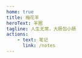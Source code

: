 ```yaml
---
home: true
title: 梅花羊
heroText: 羊圈
tagline: 人生无常，大肠包小肠
actions:
    - text: 笔记
      link: /notes
---
```


